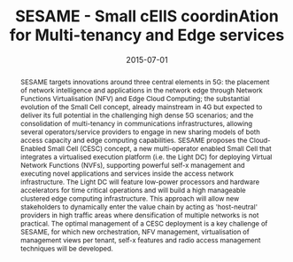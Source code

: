 ---
title: "SESAME  - Small cEllS coordinAtion for Multi-tenancy and Edge services"
abstract: "SESAME targets innovations around three central elements in 5G: the placement of network intelligence and applications in the network edge through Network Functions Virtualisation (NFV) and Edge Cloud Computing; the substantial evolution of the Small Cell concept, already mainstream in 4G but expected to deliver its full potential in the challenging high dense 5G scenarios; and the consolidation of multi-tenancy in communications infrastructures, allowing several operators/service providers to engage in new sharing models of both access capacity and edge computing capabilities. SESAME proposes the Cloud-Enabled Small Cell (CESC) concept, a new multi-operator enabled Small Cell that integrates a virtualised execution platform (i.e. the Light DC) for deploying Virtual Network Functions (NVFs), supporting powerful self-x management and executing novel applications and services inside the access network infrastructure. The Light DC will feature low-power processors and hardware accelerators for time critical operations and will build a high manageable clustered edge computing infrastructure. This approach will allow new stakeholders to dynamically enter the value chain by acting as 'host-neutral' providers in high traffic areas where densification of multiple networks is not practical. The optimal management of a CESC deployment is a key challenge of SESAME, for which new orchestration, NFV management, virtualisation of management views per tenant, self-x features and radio access management techniques will be developed."
collection: projects
permalink: /project/sesame
date: 2015-07-01
citation: '<b>Role</b>: co.I., University of Brighton.<br>
<b>Research topics:</b> 5G threat modelling.<br>
<b>Funder:</b> <a href = "https://commission.europa.eu/index_en">European Commission</a> as part of the <a href = "https://cinea.ec.europa.eu/programmes/horizon-europe/h2020-programme_en">H2020 programme</a> with Grant agreement ID 671596.<br>
<i class="fas fa-fw fa-link zoom" aria-hidden="true"></i><a href = "https://cordis.europa.eu/project/id/671596">cordis</a>'
---